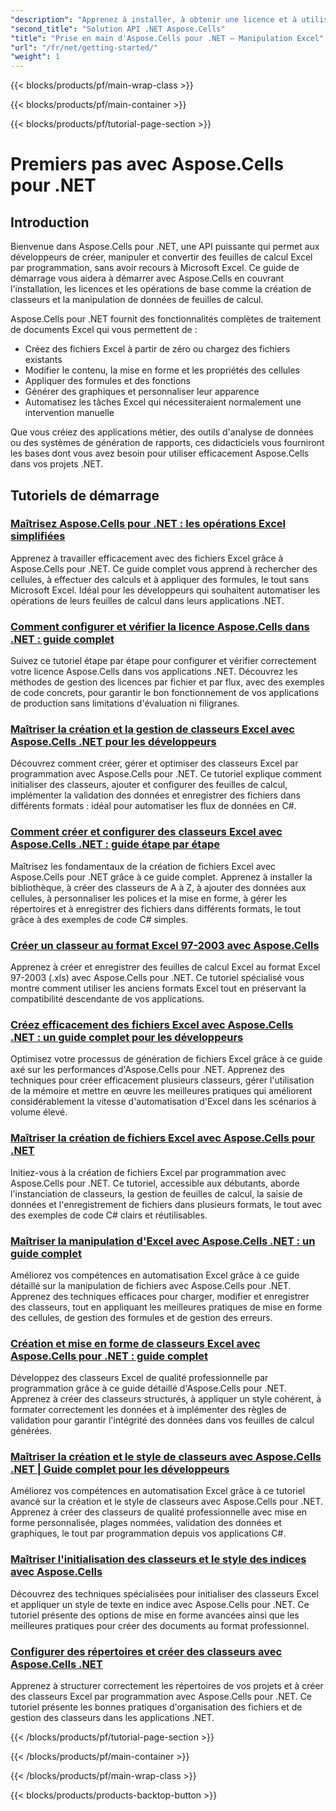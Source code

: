 ```yaml
---
"description": "Apprenez à installer, à obtenir une licence et à utiliser Aspose.Cells pour .NET avec des didacticiels complets couvrant la création, la manipulation et les principes fondamentaux de l'automatisation des fichiers Excel."
"second_title": "Solution API .NET Aspose.Cells"
"title": "Prise en main d'Aspose.Cells pour .NET – Manipulation Excel"
"url": "/fr/net/getting-started/"
"weight": 1
---
```


{{< blocks/products/pf/main-wrap-class >}}

{{< blocks/products/pf/main-container >}}

{{< blocks/products/pf/tutorial-page-section >}}


# Premiers pas avec Aspose.Cells pour .NET

## Introduction

Bienvenue dans Aspose.Cells pour .NET, une API puissante qui permet aux développeurs de créer, manipuler et convertir des feuilles de calcul Excel par programmation, sans avoir recours à Microsoft Excel. Ce guide de démarrage vous aidera à démarrer avec Aspose.Cells en couvrant l'installation, les licences et les opérations de base comme la création de classeurs et la manipulation de données de feuilles de calcul.

Aspose.Cells pour .NET fournit des fonctionnalités complètes de traitement de documents Excel qui vous permettent de :
- Créez des fichiers Excel à partir de zéro ou chargez des fichiers existants
- Modifier le contenu, la mise en forme et les propriétés des cellules
- Appliquer des formules et des fonctions
- Générer des graphiques et personnaliser leur apparence
- Automatisez les tâches Excel qui nécessiteraient normalement une intervention manuelle

Que vous créiez des applications métier, des outils d'analyse de données ou des systèmes de génération de rapports, ces didacticiels vous fourniront les bases dont vous avez besoin pour utiliser efficacement Aspose.Cells dans vos projets .NET.

## Tutoriels de démarrage

### [Maîtrisez Aspose.Cells pour .NET : les opérations Excel simplifiées](./aspose-cells-dotnet-excel-operations)
Apprenez à travailler efficacement avec des fichiers Excel grâce à Aspose.Cells pour .NET. Ce guide complet vous apprend à rechercher des cellules, à effectuer des calculs et à appliquer des formules, le tout sans Microsoft Excel. Idéal pour les développeurs qui souhaitent automatiser les opérations de leurs feuilles de calcul dans leurs applications .NET.

### [Comment configurer et vérifier la licence Aspose.Cells dans .NET : guide complet](./aspose-cells-license-setup-dotnet-guide)
Suivez ce tutoriel étape par étape pour configurer et vérifier correctement votre licence Aspose.Cells dans vos applications .NET. Découvrez les méthodes de gestion des licences par fichier et par flux, avec des exemples de code concrets, pour garantir le bon fonctionnement de vos applications de production sans limitations d'évaluation ni filigranes.

### [Maîtriser la création et la gestion de classeurs Excel avec Aspose.Cells .NET pour les développeurs](./aspose-cells-net-workbook-creation-management)
Découvrez comment créer, gérer et optimiser des classeurs Excel par programmation avec Aspose.Cells pour .NET. Ce tutoriel explique comment initialiser des classeurs, ajouter et configurer des feuilles de calcul, implémenter la validation des données et enregistrer des fichiers dans différents formats : idéal pour automatiser les flux de données en C#.

### [Comment créer et configurer des classeurs Excel avec Aspose.Cells .NET : guide étape par étape](./create-configure-excel-workbook-aspose-cells-net)
Maîtrisez les fondamentaux de la création de fichiers Excel avec Aspose.Cells pour .NET grâce à ce guide complet. Apprenez à installer la bibliothèque, à créer des classeurs de A à Z, à ajouter des données aux cellules, à personnaliser les polices et la mise en forme, à gérer les répertoires et à enregistrer des fichiers dans différents formats, le tout grâce à des exemples de code C# simples.

### [Créer un classeur au format Excel 97-2003 avec Aspose.Cells](./create-save-excel-97-2003-aspose-cells-dotnet)
Apprenez à créer et enregistrer des feuilles de calcul Excel au format Excel 97-2003 (.xls) avec Aspose.Cells pour .NET. Ce tutoriel spécialisé vous montre comment utiliser les anciens formats Excel tout en préservant la compatibilité descendante de vos applications.

### [Créez efficacement des fichiers Excel avec Aspose.Cells .NET : un guide complet pour les développeurs](./efficient-excel-files-aspose-cells-net)
Optimisez votre processus de génération de fichiers Excel grâce à ce guide axé sur les performances d'Aspose.Cells pour .NET. Apprenez des techniques pour créer efficacement plusieurs classeurs, gérer l'utilisation de la mémoire et mettre en œuvre les meilleures pratiques qui améliorent considérablement la vitesse d'automatisation d'Excel dans les scénarios à volume élevé.

### [Maîtriser la création de fichiers Excel avec Aspose.Cells pour .NET](./excel-creation-aspose-cells-dotnet-guide)
Initiez-vous à la création de fichiers Excel par programmation avec Aspose.Cells pour .NET. Ce tutoriel, accessible aux débutants, aborde l'instanciation de classeurs, la gestion de feuilles de calcul, la saisie de données et l'enregistrement de fichiers dans plusieurs formats, le tout avec des exemples de code C# clairs et réutilisables.

### [Maîtriser la manipulation d'Excel avec Aspose.Cells .NET : un guide complet](./excel-manipulation-aspose-cells-net-guide)
Améliorez vos compétences en automatisation Excel grâce à ce guide détaillé sur la manipulation de fichiers avec Aspose.Cells pour .NET. Apprenez des techniques efficaces pour charger, modifier et enregistrer des classeurs, tout en appliquant les meilleures pratiques de mise en forme des cellules, de gestion des formules et de gestion des erreurs.

### [Création et mise en forme de classeurs Excel avec Aspose.Cells pour .NET : guide complet](./excel-workbook-creation-aspose-cells-dotnet)
Développez des classeurs Excel de qualité professionnelle par programmation grâce à ce guide détaillé d'Aspose.Cells pour .NET. Apprenez à créer des classeurs structurés, à appliquer un style cohérent, à formater correctement les données et à implémenter des règles de validation pour garantir l'intégrité des données dans vos feuilles de calcul générées.

### [Maîtriser la création et le style de classeurs avec Aspose.Cells .NET | Guide complet pour les développeurs](./mastering-workbook-creation-aspose-cells-net)
Améliorez vos compétences en automatisation Excel grâce à ce tutoriel avancé sur la création et le style de classeurs avec Aspose.Cells pour .NET. Apprenez à créer des classeurs de qualité professionnelle avec mise en forme personnalisée, plages nommées, validation des données et graphiques, le tout par programmation depuis vos applications C#.

### [Maîtriser l'initialisation des classeurs et le style des indices avec Aspose.Cells](./mastering-workbook-initialization-subscript-styling-aspose-cells-net)
Découvrez des techniques spécialisées pour initialiser des classeurs Excel et appliquer un style de texte en indice avec Aspose.Cells pour .NET. Ce tutoriel présente des options de mise en forme avancées ainsi que les meilleures pratiques pour créer des documents au format professionnel.

### [Configurer des répertoires et créer des classeurs avec Aspose.Cells .NET](./set-up-directories-create-workbooks-aspose-cells-dotnet)
Apprenez à structurer correctement les répertoires de vos projets et à créer des classeurs Excel par programmation avec Aspose.Cells pour .NET. Ce tutoriel présente les bonnes pratiques d'organisation des fichiers et de gestion des classeurs dans les applications .NET.


{{< /blocks/products/pf/tutorial-page-section >}}

{{< /blocks/products/pf/main-container >}}

{{< /blocks/products/pf/main-wrap-class >}}

{{< blocks/products/products-backtop-button >}}